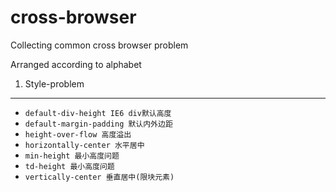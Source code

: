 cross-browser
============

Collecting common cross browser problem


Arranged according to alphabet
1. Style-problem
--------------------------------
- `default-div-height IE6 div默认高度`
- `default-margin-padding 默认内外边距`
- `height-over-flow 高度溢出`
- `horizontally-center 水平居中`
- `min-height 最小高度问题`
- `td-height 最小高度问题`
- `vertically-center 垂直居中(限块元素)`